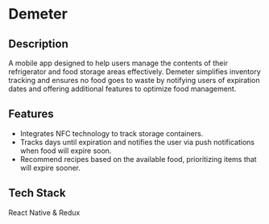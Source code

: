 # Demeter
## Description
A mobile app designed to help users manage the contents of their refrigerator and food storage areas effectively. Demeter simplifies inventory tracking and ensures no food goes to waste by notifying users of expiration dates and offering additional features to optimize food management.
## Features
- Integrates NFC technology to track storage containers.
- Tracks days until expiration and notifies the user via push notifications when food will expire soon.
- Recommend recipes based on the available food, prioritizing items that will expire sooner.
## Tech Stack
React Native & Redux
